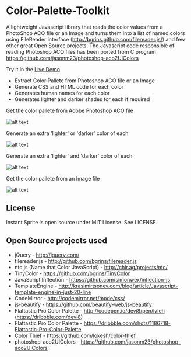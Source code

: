 # Color-Palette-Toolkit

A lightweight Javascript library that reads the color values from a PhotoShop ACO file or an Image and turns them into a list of named colors using FileReader interface (http://bgrins.github.com/filereader.js/) and few other great Open Source projects. The Javascript code responsible of reading Photoshop ACO files has been ported from C program 
https://github.com/jasonm23/photoshop-aco2UIColors
 
Try it in the [Live Demo](http://websemantics.github.io/Color-Palette-Toolkit)

* Extract Color Pallete from Photoshop ACO file or an Image
* Generate CSS and HTML code for each color
* Generates human names for each color
* Generates lighter and darker shades for each if required

Get the color pallete from Adobe Photoshop ACO file

![alt text](https://raw.githubusercontent.com/websemantics/Color-Palette-Toolkit/master/img/one.png "Color Palette")

Generate an extra 'lighter' or 'darker' color of each

![alt text](https://raw.githubusercontent.com/websemantics/Color-Palette-Toolkit/master/img/two.png "Color Palette")

Generate an extra 'lighter' and 'darker' color of each

![alt text](https://raw.githubusercontent.com/websemantics/Color-Palette-Toolkit/master/img/three.png "Color Palette")

Get the color pallete from an Image file

![alt text](https://raw.githubusercontent.com/websemantics/Color-Palette-Toolkit/master/img/image.png "Color Palette")


## License
Instant Sprite is open source under MIT License.  See LICENSE.

## Open Source projects used
* jQuery - http://jquery.com/
* filereader.js - http://github.com/bgrins/filereader.js
* ntc js (Name that Color JavaScript) - http://chir.ag/projects/ntc/
* TinyColor - https://github.com/bgrins/TinyColor
* JavaScript Inflection - https://github.com/simonwex/inflection-js
* TemplateEngine - http://krasimirtsonev.com/blog/article/Javascript-template-engine-in-just-20-line
* CodeMirror - http://codemirror.net/mode/css/
* js-beautify - https://github.com/beautify-web/js-beautify
* Flattastic Pro Color Palette - http://codepen.io/devi8/pen/lvIeh (https://dribbble.com/devi8) 
* Flattastic Pro Color Palette - https://dribbble.com/shots/1186718-Flattastic-Pro-Color-Palette
* Color Thief - https://github.com/lokesh/color-thief
* photoshop-aco2UIColors - https://github.com/jasonm23/photoshop-aco2UIColors
